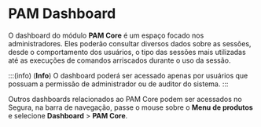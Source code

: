 # PAM Dashboard

O dashboard do módulo **PAM Core** é um espaço focado nos administradores. Eles poderão consultar diversos dados sobre as sessões, desde o comportamento dos usuários, o tipo das sessões mais utilizadas até as execuções de comandos arriscados durante o uso da sessão.

:::(info) (**Info**)
O dashboard poderá ser acessado apenas por usuários que possuam a permissão de administrador ou de auditor do sistema.
:::

Outros dashboards relacionados ao PAM Core podem ser acessados no 
Segura, na barra de navegação, passe o mouse sobre o **Menu de produtos** e selecione **Dashboard** > **PAM Core**.
